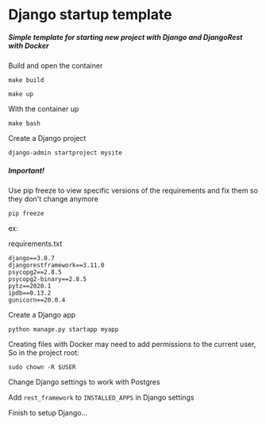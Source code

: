 # Django startup template

##### Simple template for starting new project with Django and DjangoRest with Docker

Build and open the container

`make build`

`make up`

With the container up

`make bash`

Create a Django project

`django-admin startproject mysite`

##### Important!

Use pip freeze to view specific versions of the requirements and fix them so they don't change anymore

`pip freeze`

ex:

 requirements.txt

    django==3.0.7
    djangorestframework==3.11.0
    psycopg2==2.8.5
    psycopg2-binary==2.8.5
    pytz==2020.1
    ipdb==0.13.2
    gunicorn==20.0.4


Create a Django app

`python manage.py startapp myapp`

Creating files with Docker may need to add permissions to the current user,
So in the project root:

`sudo chown -R $USER `

Change Django settings to work with Postgres

Add `rest_framework` to `INSTALLED_APPS` in Django settings


Finish to setup Django...





